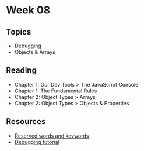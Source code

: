 # Week 08

## Topics

- Debugging
- Objects & Arrays


## Reading
- Chapter 1: Our Dev Tools > The JavaScript Console 
- Chapter 1: The Fundamental Rules
- Chapter 2: Object Types > Arrays
- Chapter 2: Object Types > Objects & Properties

## Resources

- [Reserved words and keywords](http://javascriptbook.com/extras/keywords-and-reserved-words/)
- [Debugging tutorial](https://vimeo.com/205386582)